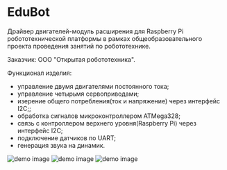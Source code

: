 # EduBot
Драйвер двигателей-модуль расширения для Raspberry Pi робототехнической платформы в рамках общеобразовательного проекта проведения занятий по робототехнике.

Заказчик: ООО "Открытая робототехника".

Функционал изделия:
- управление двумя двигателями постоянного тока;
- управление четырьмя сервоприводами;
- изерение общего потребления(ток и напряжение) через интерфейс I2C;;
- обработка сигналов микроконтроллером ATMega328;
- связь с контроллером верхнего уровня(Raspberry Pi) через интерфейс I2C;
- подключение датчиков по UART;
- генерация звука на динамик.

![demo image](https://github.com/VasiliyPodlesniy/PhotoForRepositories/blob/master/EduBot3.JPG)
![demo image](https://github.com/VasiliyPodlesniy/PhotoForRepositories/blob/master/EduBot1.PNG)
![demo image](https://github.com/VasiliyPodlesniy/PhotoForRepositories/blob/master/EduBot2.PNG)

